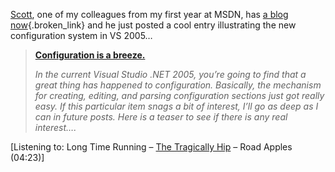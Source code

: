 [Scott](http://www.amazon.com/exec/obidos/ASIN/0130907634/duncanmackenz-20?creative=125581&camp=2321&link_code=as1), one of my colleagues from my first year at MSDN, has [a blog now](http://weblogs.asp.net/scottseely/){.broken_link} and he just posted a cool entry illustrating the new configuration system in VS 2005&#8230;

<blockquote dir="ltr" style="MARGIN-RIGHT: 0px">
  <p>
    <b><a id="viewpost.ascx_TitleUrl" href="/scottseely/archive/2004/04/14/113254.aspx" class="broken_link">Configuration is a breeze.</a> </b>
  </p>
  
  <p>
    <em>In the current Visual Studio .NET 2005, you’re going to find that a great thing has happened to configuration. Basically, the mechanism for creating, editing, and parsing configuration sections just got really easy. If this particular item snags a bit of interest, I’ll go as deep as I can in future posts. Here is a teaser to see if there is any real interest&#8230;.</em>
  </p>
</blockquote>

<div class="media">
  [Listening to: Long Time Running &#8211; <a href="http://www.windowsmedia.com/mg/search.asp?srch=The+Tragically+Hip">The Tragically Hip</a> &#8211; Road Apples (04:23)]
</div>

&nbsp;